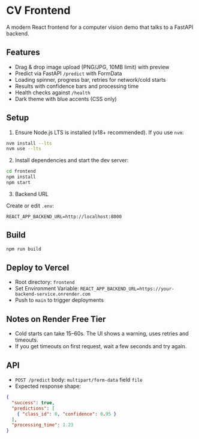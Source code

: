 # CV Frontend

A modern React frontend for a computer vision demo that talks to a FastAPI backend.

## Features
- Drag & drop image upload (PNG/JPG, 10MB limit) with preview
- Predict via FastAPI `/predict` with FormData
- Loading spinner, progress bar, retries for network/cold starts
- Results with confidence bars and processing time
- Health checks against `/health`
- Dark theme with blue accents (CSS only)

## Setup

1. Ensure Node.js LTS is installed (v18+ recommended). If you use `nvm`:

```bash
nvm install --lts
nvm use --lts
```

2. Install dependencies and start the dev server:

```bash
cd frontend
npm install
npm start
```

3. Backend URL

Create or edit `.env`:

```
REACT_APP_BACKEND_URL=http://localhost:8000
```

## Build

```bash
npm run build
```

## Deploy to Vercel
- Root directory: `frontend`
- Set Environment Variable: `REACT_APP_BACKEND_URL=https://your-backend-service.onrender.com`
- Push to `main` to trigger deployments

## Notes on Render Free Tier
- Cold starts can take 15–60s. The UI shows a warning, uses retries and timeouts.
- If you get timeouts on first request, wait a few seconds and try again.

## API
- `POST /predict` body: `multipart/form-data` field `file`
- Expected response shape:

```json
{
  "success": true,
  "predictions": [
    { "class_id": 0, "confidence": 0.95 }
  ],
  "processing_time": 1.23
}
```
